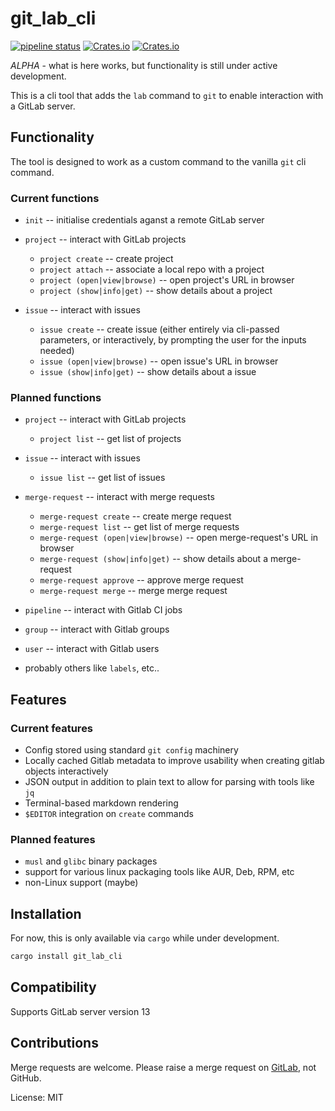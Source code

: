 # git_lab_cli

[![pipeline status](https://gitlab.com/bradwood/git-lab-rust/badges/master/pipeline.svg)](https://gitlab.com/bradwood/git-lab-rust/-/commits/master)
[![Crates.io](https://img.shields.io/crates/v/git_lab_cli)](https://crates.io/crates/git_lab_cli)
[![Crates.io](https://img.shields.io/crates/d/git_lab_cli)](https://crates.io/crates/git_lab_cli)

_ALPHA_ - what is here works, but functionality is still under active development.

This is a cli tool that adds the `lab` command to `git` to enable interaction with a GitLab server.

## Functionality

The tool is designed to work as a custom command to the vanilla `git` cli command.

### Current functions

 * `init` -- initialise credentials aganst a remote GitLab server

 * `project` -- interact with GitLab projects

    * `project create` -- create project
    * `project attach` -- associate a local repo with a project
    * `project (open|view|browse)` -- open project's URL in browser
    * `project (show|info|get)` -- show details about a project

 * `issue` -- interact with issues

    * `issue create` -- create issue (either entirely via cli-passed parameters, or
       interactively, by prompting the user for the inputs needed)
    * `issue (open|view|browse)` -- open issue's URL in browser
    * `issue (show|info|get)` -- show details about a issue

### Planned functions

 * `project` -- interact with GitLab projects

    * `project list` -- get list of projects

 * `issue` -- interact with issues

    * `issue list` -- get list of issues

 * `merge-request` -- interact with merge requests

    * `merge-request create` -- create merge request
    * `merge-request list` -- get list of merge requests
    * `merge-request (open|view|browse)` -- open merge-request's URL in browser
    * `merge-request (show|info|get)` -- show details about a merge-request
    * `merge-request approve` -- approve merge request
    * `merge-request merge` -- merge merge request

 * `pipeline` -- interact with Gitlab CI jobs
 * `group` -- interact with Gitlab groups
 * `user` -- interact with Gitlab users
 * probably others like `labels`, etc..

## Features

### Current features

 * Config stored using standard `git config` machinery
 * Locally cached Gitlab metadata to improve usability when creating gitlab objects
   interactively
 * JSON output in addition to plain text to allow for parsing with tools like `jq`
 * Terminal-based markdown rendering
 * `$EDITOR` integration on `create` commands

### Planned features

 * `musl` and `glibc` binary packages
 * support for various linux packaging tools like AUR, Deb, RPM, etc
 * non-Linux support (maybe)

## Installation

For now, this is only available via `cargo` while under development.

```rust
cargo install git_lab_cli
```
## Compatibility

Supports GitLab server version 13

## Contributions

Merge requests are welcome. Please raise a merge request on [GitLab](https://gitlab.com/bradwood/git-lab-rust), not GitHub.

License: MIT
